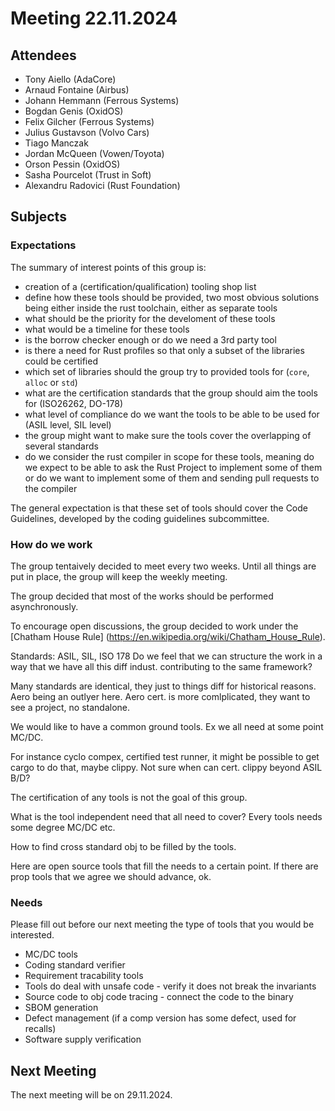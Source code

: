 # Meeting 22.11.2024

## Attendees
- Tony Aiello (AdaCore)
- Arnaud Fontaine (Airbus)
- Johann Hemmann (Ferrous Systems)
- Bogdan Genis (OxidOS)
- Felix Gilcher (Ferrous Systems)
- Julius Gustavson (Volvo Cars)
- Tiago Manczak
- Jordan McQueen (Vowen/Toyota)
- Orson Pessin (OxidOS)
- Sasha Pourcelot (Trust in Soft)
- Alexandru Radovici (Rust Foundation)

## Subjects

### Expectations
The summary of interest points of this group is:
- creation of a (certification/qualification) tooling shop list
- define how these tools should be provided, two most obvious solutions being either inside the rust toolchain, either as separate tools
- what should be the priority for the develoment of these tools
- what would be a timeline for these tools
- is the borrow checker enough or do we need a 3rd party tool
- is there a need for Rust profiles so that only a subset of the libraries could be certified
- which set of libraries should the group try to provided tools for (`core`, `alloc` or `std`)
- what are the certification standards that the group should aim the tools for (ISO26262, DO-178)
- what level of compliance do we want the tools to be able to be used for (ASIL level, SIL level)
- the group might want to make sure the tools cover the overlapping of several standards
- do we consider the rust compiler in scope for these tools, meaning do we expect to be able to ask the Rust Project to implement some of them or do we want to implement some of them and sending pull requests to the compiler

The general expectation is that these set of tools should cover the Code Guidelines, developed by the coding guidelines subcommittee.



### How do we work
The group tentaively decided to meet every two weeks. Until all things are put in place, the group will keep the weekly meeting.

The group decided that most of the works should be performed asynchronously.

To encourage open discussions, the group decided to work under the [Chatham House Rule] (https://en.wikipedia.org/wiki/Chatham_House_Rule).

Standards:
ASIL, SIL, ISO 178
Do we feel that we can structure the work in a way that we have all this diff indust. contributing to the same framework?

Many standards are identical, they just to things diff for historical reasons. Aero being an outlyer here. Aero cert. is more comlplicated, they want to see a project, no standalone.

We would like to have a common ground tools. Ex we all need at some point MC/DC.

For instance cyclo compex, certified test runner, it might be possible to get cargo to do that, maybe clippy. Not sure when can cert. clippy beyond ASIL B/D?

The certification of any tools is not the goal of this group.

What is the tool independent need that all need to cover? Every tools needs some degree MC/DC etc.

How to find cross standard obj to be filled by the tools.

Here are open source tools that fill the needs to a certain point. If there are prop tools that we agree we should advance, ok.


### Needs

Please fill out before our next meeting the type of tools that you would be interested.

- MC/DC tools
- Coding standard verifier
- Requirement tracability tools
- Tools do deal with unsafe code - verify it does not break the invariants
- Source code to obj code tracing - connect the code to the binary
- SBOM generation
- Defect management (if a comp version has some defect, used for recalls)
- Software supply verification

## Next Meeting
The next meeting will be on 29.11.2024.
